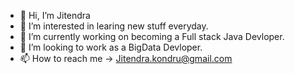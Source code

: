 - 👋 Hi, I’m Jitendra
- 👀 I’m interested in learing new stuff everyday.
- 🌱 I’m currently working on becoming a Full stack Java Devloper.
- 💞️ I’m looking to work as a BigData Devloper.
- 📫 How to reach me -> Jitendra.kondru@gmail.com

<!---
Jitendra4777/Jitendra4777 is a ✨ special ✨ repository because its `README.md` (this file) appears on your GitHub profile.
You can click the Preview link to take a look at your changes.
--->
